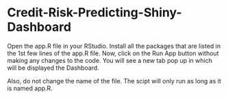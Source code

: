 # Credit-Risk-Predicting-Shiny-Dashboard

Open the app.R file in your RStudio. Install all the packages that are listed in the 1st few lines of the app.R file. Now, click on the Run App button without making any changes to the code. You will see a new tab pop up in which will be displayed the Dashboard.

Also, do not change the name of the file. The scipt will only run as long as it is named app.R.

